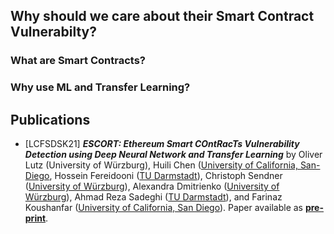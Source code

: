 ## Why should we care about their Smart Contract Vulnerabilty?

### What are Smart Contracts?

### Why use ML and Transfer Learning?

## Publications
 * [LCFSDSK21] **_ESCORT: Ethereum Smart COntRacTs Vulnerability Detection using Deep Neural Network and Transfer Learning_** by Oliver Lutz (University of Würzburg), Huili Chen ([University of California, San-Diego](https://sites.google.com/eng.ucsd.edu/huilichen/home), Hossein Fereidooni ([TU Darmstadt](https://www.informatik.tu-darmstadt.de/systemsecurity/people_sys/people_details_sys_48576.en.jsp)), Christoph Sendner ([University of Würzburg](https://se.informatik.uni-wuerzburg.de/secure-software-systems-group/staff0/christoph-sendner/)), Alexandra Dmitrienko ([University of Würzburg](https://se.informatik.uni-wuerzburg.de/secure-software-systems-group/staff0/alexandra-dmitrienko/)), Ahmad Reza Sadeghi ([TU Darmstadt](https://www.informatik.tu-darmstadt.de/systemsecurity/people_sys/people_details_sys_45184.en.jsp)), and Farinaz Koushanfar ([University of California, San Diego](https://farinaz.eng.ucsd.edu/home)). Paper available as **[pre-print](https://arxiv.org/pdf/2103.12607.pdf)**.
